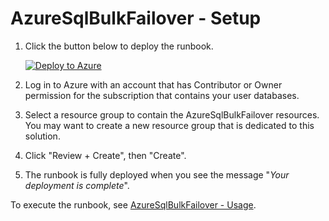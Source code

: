 # AzureSqlBulkFailover - Setup

1. Click the button below to deploy the runbook.
  
    [![Deploy to Azure](https://htmlpreview.github.io/?https://aka.ms/deploytoazurebutton)](DeployTemplate.html)

2. Log in to Azure with an account that has Contributor or Owner permission for the subscription that contains your user databases. 
3. Select a resource group to contain the AzureSqlBulkFailover resources. You may want to create a new resource group that is dedicated to this solution. 
4. Click "Review + Create", then "Create". 
5. The runbook is fully deployed when you see the message "_Your deployment is complete_". 

To execute the runbook, see [AzureSqlBulkFailover - Usage](./AzureSqlBulkFailoverUsage.md).